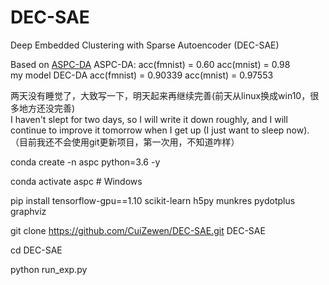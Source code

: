# DEC-SAE
Deep Embedded Clustering with Sparse Autoencoder (DEC-SAE)  

Based on [ASPC-DA](https://github.com/CuiZewen/ASPC-DA)  ASPC-DA:  acc(fmnist) = 0.60 acc(mnist) = 0.98  
my model DEC-DA acc(fmnist) = 0.90339  acc(mnist) = 0.97553


两天没有睡觉了，大致写一下，明天起来再继续完善(前天从linux换成win10，很多地方还没完善)  
I haven't slept for two days, so I will write it down roughly, and I will continue to improve it tomorrow when I get up (I just want to sleep now).  
（目前我还不会使用git更新项目，第一次用，不知道咋样）



conda create -n aspc python=3.6 -y

conda activate aspc  # Windows


pip install tensorflow-gpu==1.10 scikit-learn h5py munkres pydotplus  graphviz

git clone https://github.com/CuiZewen/DEC-SAE.git DEC-SAE

cd DEC-SAE

python run_exp.py


